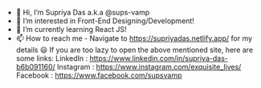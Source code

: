 - 👋 Hi, I’m Supriya Das a.k.a @sups-vamp 
- 👀 I’m interested in Front-End Designing/Development!
- 🌱 I’m currently learning React JS!
- 📫 How to reach me -
    Navigate to https://supriyadas.netlify.app/ for my details 😃
    If you are too lazy to open the above mentioned site, here are some links:
    LinkedIn : https://www.linkedin.com/in/supriya-das-b6b091160/
    Instagram : https://www.instagram.com/exquisite_lives/
    Facebook : https://www.facebook.com/supsvamp

<!---
sups-vamp/sups-vamp is a ✨ special ✨ repository because its `README.md` (this file) appears on your GitHub profile.
You can click the Preview link to take a look at your changes.
--->

